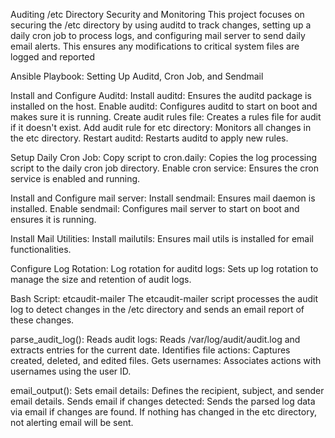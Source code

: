 Auditing /etc Directory Security and Monitoring 
This project focuses on securing the /etc directory by using auditd to track changes, setting up a daily cron job to process logs, and configuring mail server to send daily email alerts. This ensures any modifications to critical system files are logged and
reported

Ansible Playbook: Setting Up Auditd, Cron Job, and Sendmail

Install and Configure Auditd:
Install auditd: Ensures the auditd package is installed on the host.
Enable auditd: Configures auditd to start on boot and makes sure it is running.
Create audit rules file: Creates a rules file for audit if it doesn't exist.
Add audit rule for etc directory: Monitors all changes in the etc directory.
Restart auditd: Restarts auditd to apply new rules.

Setup Daily Cron Job:
 Copy script to cron.daily: Copies the log processing script to the daily cron job directory.
Enable cron service: Ensures the cron service is enabled and running.

Install and Configure mail server:
Install sendmail: Ensures mail daemon is installed.
Enable sendmail: Configures mail server to start on boot and ensures it is running.

Install Mail Utilities:
Install mailutils: Ensures mail utils is installed for email functionalities.

Configure Log Rotation:
Log rotation for auditd logs: Sets up log rotation to manage the size and retention of audit logs.

Bash Script: etcaudit-mailer
The etcaudit-mailer script processes the audit log to detect changes in the /etc directory and sends an email report of these changes.

parse_audit_log():
Reads audit logs: Reads /var/log/audit/audit.log and extracts entries for the current date.
Identifies file actions: Captures created, deleted, and edited files.
Gets usernames: Associates actions with usernames using the user ID.

email_output():
Sets email details: Defines the recipient, subject, and sender email details.
Sends email if changes detected: Sends the parsed log data via email if changes are found. If nothing has changed in the etc directory, not alerting email will be sent.
